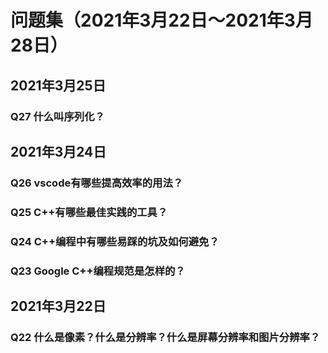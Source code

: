 # 问题集（2021年3月22日～2021年3月28日）

## 2021年3月25日

### Q27 什么叫序列化？

## 2021年3月24日

### Q26 vscode有哪些提高效率的用法？

### Q25 C++有哪些最佳实践的工具？

### Q24 C++编程中有哪些易踩的坑及如何避免？

### Q23 Google C++编程规范是怎样的？

## 2021年3月22日

### Q22 什么是像素？什么是分辨率？什么是屏幕分辨率和图片分辨率？

